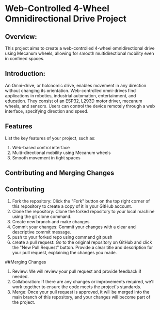 # Web-Controlled 4-Wheel Omnidirectional Drive Project

## Overview: 
  This project aims to create a web-controlled 4-wheel omnidirectional drive using Mecanum wheels, allowing for smooth multidirectional mobility even in confined spaces.

## Introduction:
  An Omni-drive, or holonomic drive, enables movement in any direction without changing its orientation. Web-controlled omni-drives find applications in robotics, industrial automation, entertainment, and education. They consist of an ESP32, L293D motor driver, mecanum wheels, and sensors. Users can control the device remotely through a web interface, specifying direction and speed.

## Features
List the key features of your project, such as:

1. Web-based control interface  
2. Multi-directional mobility using Mecanum wheels   
3. Smooth movement in tight spaces

## Contributing and Merging Changes
## Contributing
1. Fork the repository: Click the "Fork" button on the top right corner of this repository to create a copy of it in your GitHub account.
2. Clone the repository: Clone the forked repository to your local machine using the git clone command.
3. Create new branch and make changes
4. Commit your changes: Commit your changes with a clear and descriptive commit message.
5. push to your forked repo using command git push
6. create a pull request: Go to the original repository on GitHub and click the "New Pull Request" button. Provide a clear title and description for your pull request, explaining the changes you made.

##Merging Changes
1. Review: We will review your pull request and provide feedback if needed.
2. Collaboration: If there are any changes or improvements required, we'll work together to ensure the code meets the project's standards.
3. Merge: Once your pull request is approved, it will be merged into the main branch of this repository, and your changes will become part of the project.

